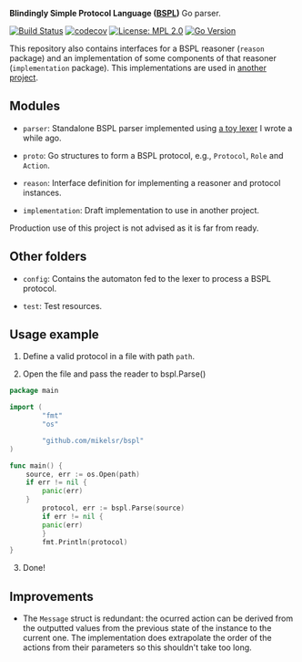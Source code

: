 **Blindingly Simple Protocol Language ([BSPL](https://confluence.oceanobservatories.org/download/attachments/28809860/AAMAS-11-IBIOP.pdf))** Go parser.

[![Build Status](https://travis-ci.com/mikelsr/bspl.svg?token=736yMuj6XUy7yCEvSpBB&branch=master)](https://travis-ci.com/mikelsr/bspl)
[![codecov](https://codecov.io/gh/mikelsr/bspl/branch/master/graph/badge.svg?token=ZKX6HOVW00)](https://codecov.io/gh/mikelsr/bspl)
[![License: MPL 2.0](https://img.shields.io/badge/License-MPL%202.0-brightgreen.svg)](https://opensource.org/licenses/MPL-2.0)
[![Go Version](https://img.shields.io/github/go-mod/go-version/mikelsr/bspl)](https://github.com/mikelsr/bspl/blob/master/go.mod)

This repository also contains interfaces for a BSPL reasoner (`reason` package) and an implementation of some components of that reasoner (`implementation` package).
This implementations are used in [another project](https://github.com/mikelsr/nahs).

## Modules

* `parser`: Standalone BSPL parser implemented using [a toy lexer](https://github.com/mikelsr/gauzaez) I wrote a while ago.

* `proto`: Go structures to form a BSPL protocol, e.g., `Protocol`, `Role` and `Action`.

* `reason`: Interface definition for implementing a reasoner and protocol instances.

* `implementation`: Draft implementation to use in another project.

Production use of this project is not advised as it is far from ready.

## Other folders

* `config`: Contains the automaton fed to the lexer to process a BSPL protocol.

* `test`: Test resources.

## Usage example

1. Define a valid protocol in a file with path `path`.

2. Open the file and pass the reader to bspl.Parse()

```go
package main

import (
        "fmt"
        "os"

        "github.com/mikelsr/bspl"
)

func main() {
	source, err := os.Open(path)
	if err != nil {
		panic(err)
	}
        protocol, err := bspl.Parse(source)
        if err != nil {
		panic(err)
        }
        fmt.Println(protocol)
}
```

3. Done!

## Improvements

* The `Message` struct is redundant: the ocurred action can be derived from
the outputted values from the previous state of the instance to the current
one. The implementation does extrapolate the order of the actions from their
parameters so this shouldn't take too long.